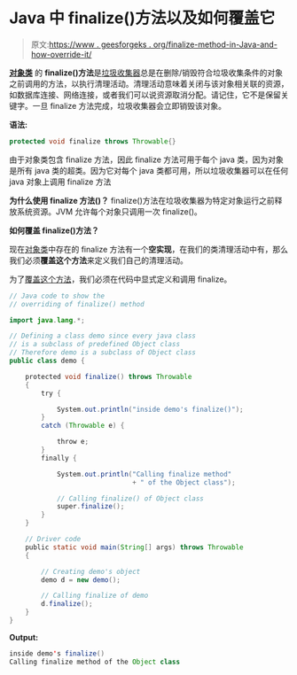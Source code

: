 # Java 中 finalize()方法以及如何覆盖它

> 原文:[https://www . geesforgeks . org/finalize-method-in-Java-and-how-override-it/](https://www.geeksforgeeks.org/finalize-method-in-java-and-how-to-override-it/)

**[对象类](https://www.geeksforgeeks.org/object-class-in-java/)** 的 **finalize()方法**是[垃圾收集器](https://www.geeksforgeeks.org/garbage-collection-java/)总是在删除/销毁符合垃圾收集条件的对象之前调用的方法，以执行清理活动。清理活动意味着关闭与该对象相关联的资源，如数据库连接、网络连接，或者我们可以说资源取消分配。请记住，它不是保留关键字。一旦 finalize 方法完成，垃圾收集器会立即销毁该对象。

**语法:**

```java
protected void finalize throws Throwable{}

```

由于对象类包含 finalize 方法，因此 finalize 方法可用于每个 java 类，因为对象是所有 java 类的超类。因为它对每个 java 类都可用，所以垃圾收集器可以在任何 java 对象上调用 finalize 方法

**为什么使用 finalize 方法()？**
finalize()方法在垃圾收集器为特定对象运行之前释放系统资源。JVM 允许每个对象只调用一次 finalize()。

**如何覆盖 finalize()方法？**

现在[对象类](https://www.geeksforgeeks.org/object-class-in-java/)中存在的 finalize 方法有一个**空实现**，在我们的类清理活动中有，那么我们必须**覆盖这个方法**来定义我们自己的清理活动。

为了[覆盖这个方法](https://www.geeksforgeeks.org/overriding-in-java/)，我们必须在代码中显式定义和调用 finalize。

```java
// Java code to show the
// overriding of finalize() method

import java.lang.*;

// Defining a class demo since every java class
// is a subclass of predefined Object class
// Therefore demo is a subclass of Object class
public class demo {

    protected void finalize() throws Throwable
    {
        try {

            System.out.println("inside demo's finalize()");
        }
        catch (Throwable e) {

            throw e;
        }
        finally {

            System.out.println("Calling finalize method"
                               + " of the Object class");

            // Calling finalize() of Object class
            super.finalize();
        }
    }

    // Driver code
    public static void main(String[] args) throws Throwable
    {

        // Creating demo's object
        demo d = new demo();

        // Calling finalize of demo
        d.finalize();
    }
}
```

**Output:**

```java
inside demo's finalize()
Calling finalize method of the Object class

```